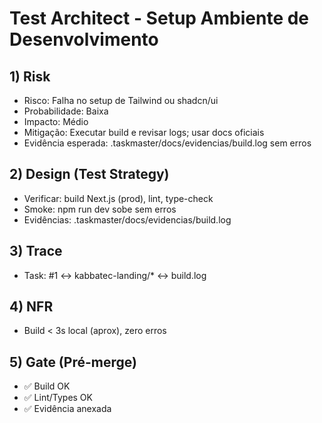 # Test Architect - Setup Ambiente de Desenvolvimento

## 1) Risk
- Risco: Falha no setup de Tailwind ou shadcn/ui
- Probabilidade: Baixa
- Impacto: Médio
- Mitigação: Executar build e revisar logs; usar docs oficiais
- Evidência esperada: .taskmaster/docs/evidencias/build.log sem erros

## 2) Design (Test Strategy)
- Verificar: build Next.js (prod), lint, type-check
- Smoke: npm run dev sobe sem erros
- Evidências: .taskmaster/docs/evidencias/build.log

## 3) Trace
- Task: #1 ↔ kabbatec-landing/* ↔ build.log

## 4) NFR
- Build < 3s local (aprox), zero erros

## 5) Gate (Pré-merge)
- ✅ Build OK
- ✅ Lint/Types OK
- ✅ Evidência anexada

